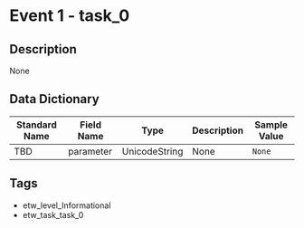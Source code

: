 # Event 1 - task_0

## Description
None

## Data Dictionary
|Standard Name|Field Name|Type|Description|Sample Value|
|---|---|---|---|---|
|TBD|parameter|UnicodeString|None|`None`|

## Tags
* etw_level_Informational
* etw_task_task_0